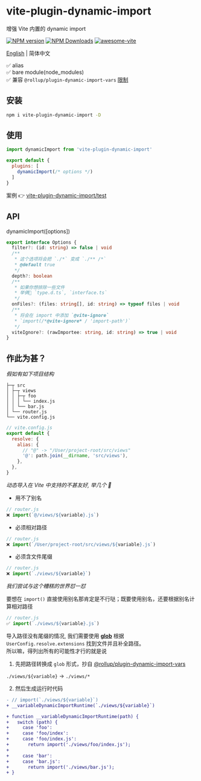 # vite-plugin-dynamic-import

增强 Vite 内置的 dynamic import

[![NPM version](https://img.shields.io/npm/v/vite-plugin-dynamic-import.svg)](https://npmjs.org/package/vite-plugin-dynamic-import)
[![NPM Downloads](https://img.shields.io/npm/dm/vite-plugin-dynamic-import.svg?style=flat)](https://npmjs.org/package/vite-plugin-dynamic-import)
[![awesome-vite](https://awesome.re/badge.svg)](https://github.com/vitejs/awesome-vite)

[English](https://github.com/vite-plugin/vite-plugin-dynamic-import#readme) | 简体中文

✅ alias  
✅ bare module(node_modules)  
✅ 兼容 `@rollup/plugin-dynamic-import-vars` [限制](https://github.com/rollup/plugins/tree/master/packages/dynamic-import-vars#limitations)     

## 安装

```bash
npm i vite-plugin-dynamic-import -D
```

## 使用

```javascript
import dynamicImport from 'vite-plugin-dynamic-import'

export default {
  plugins: [
    dynamicImport(/* options */)
  ]
}
```

案例 👉 [vite-plugin-dynamic-import/test](https://github.com/vite-plugin/vite-plugin-dynamic-import/blob/main/test)


## API

dynamicImport([options])

```ts
export interface Options {
  filter?: (id: string) => false | void
  /**
   * 这个选项将会把 `./*` 变成 `./** /*`
   * @default true
   */
  depth?: boolean
  /**
   * 如果你想排除一些文件  
   * 举俩🌰 `type.d.ts`, `interface.ts`
   */
  onFiles?: (files: string[], id: string) => typeof files | void
  /**
   * 将会在 import 中添加 `@vite-ignore`  
   * `import(/*@vite-ignore* / 'import-path')`
   */
  viteIgnore?: (rawImportee: string, id: string) => true | void
}
```

## 作此为甚？

*假如有如下项目结构*

```tree
├─┬ src
│ ├─┬ views
│ │ ├─┬ foo
│ │ │ └── index.js
│ │ └── bar.js
│ └── router.js
└── vite.config.js
```

```js
// vite.config.js
export default {
  resolve: {
    alias: {
      // "@" -> "/User/project-root/src/views"
      '@': path.join(__dirname, 'src/views'),
    },
  },
}
```

*动态导入在 Vite 中支持的不甚友好, 举几个 🌰*

- 用不了别名

```js
// router.js
❌ import(`@/views/${variable}.js`)
```

- 必须相对路径

```js
// router.js
❌ import(`/User/project-root/src/views/${variable}.js`)
```

- 必须含文件尾缀

```js
// router.js
❌ import(`./views/${variable}`)
```

*我们尝试与这个糟糕的世界怼一怼*

要想在 `import()` 直接使用别名那肯定是不行哒；既要使用别名，还要根据别名计算相对路径

```js
// router.js
✅ import(`./views/${variable}.js`)
```

导入路径没有尾缀的情况, 我们需要使用 **[glob](https://www.npmjs.com/package/fast-glob)** 根据 `UserConfig.resolve.extensions` 找到文件并且补全路径。    
所以嘛，得列出所有的可能性才行的就是说

1. 先把路径转换成 `glob` 形式，抄自 [@rollup/plugin-dynamic-import-vars](https://github.com/rollup/plugins/tree/master/packages/dynamic-import-vars#how-it-works)

`./views/${variable}` -> `./views/*`

2. 然后生成运行时代码

```diff
- // import(`./views/${variable}`)
+ __variableDynamicImportRuntime(`./views/${variable}`)

+ function __variableDynamicImportRuntime(path) {
+   switch (path) {
+     case 'foo':
+     case 'foo/index':
+     case 'foo/index.js':
+       return import('./views/foo/index.js');
+ 
+     case 'bar':
+     case 'bar.js':
+       return import('./views/bar.js');
+ }
```
